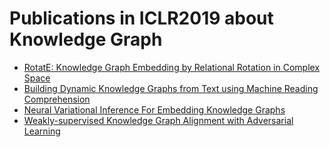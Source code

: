 # Publications in ICLR2019 about Knowledge Graph
* [RotatE: Knowledge Graph Embedding by Relational Rotation in Complex Space](https://github.com/wds-seu/Knowledge-Graph-Publications/blob/master/conference_publication/iclr2019/sdn_iclr2019/README.md)
* [Building Dynamic Knowledge Graphs from Text using Machine Reading Comprehension](https://github.com/wds-seu/Knowledge-Graph-Publications/blob/master/conference_publication/iclr2019/dmy_iclr2019/README.md)
* [Neural Variational Inference For Embedding Knowledge Graphs](https://github.com/wds-seu/Knowledge-Graph-Publications/blob/master/conference_publication/iclr2019/dmy_iclr2019/README.md)
* [Weakly-supervised Knowledge Graph Alignment with Adversarial Learning](https://github.com/wds-seu/Knowledge-Graph-Publications/blob/master/conference_publication/iclr2019/qtb_iclr2019/README.md)
